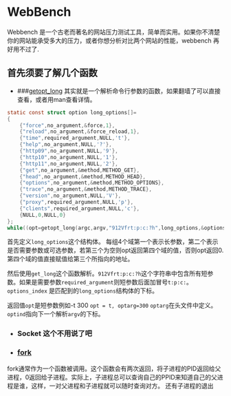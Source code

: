 # WebBench
Webbench 是一个古老而著名的网站压力测试工具，简单而实用。如果你不清楚你的网站能承受多大的压力，或者你想分析对比两个网站的性能，webbench 再好用不过了.

## 首先须要了解几个函数
- ###[getopt_long](http://man7.org/linux/man-pages/man3/getopt.3.html)   其实就是一个解析命令行参数的函数，如果翻墙了可以直接查看，或者用man查看详情。
```c
static const struct option long_options[]=
{
    {"force",no_argument,&force,1},
    {"reload",no_argument,&force_reload,1},
    {"time",required_argument,NULL,'t'},
    {"help",no_argument,NULL,'?'},
    {"http09",no_argument,NULL,'9'},
    {"http10",no_argument,NULL,'1'},
    {"http11",no_argument,NULL,'2'},
    {"get",no_argument,&method,METHOD_GET},
    {"head",no_argument,&method,METHOD_HEAD},
    {"options",no_argument,&method,METHOD_OPTIONS},
    {"trace",no_argument,&method,METHOD_TRACE},
    {"version",no_argument,NULL,'V'},
    {"proxy",required_argument,NULL,'p'},
    {"clients",required_argument,NULL,'c'},
    {NULL,0,NULL,0}
};
while((opt=getopt_long(argc,argv,"912Vfrt:p:c:?h",long_options,&options_index))!=EOF )
```
首先定义`long_options`这个结构体。 每组4个域第一个表示长参数，第二个表示是否需要参数或可选参数，若第三个为空则opt返回第四个域的值，否则opt返回0. 第四个域的值直接赋值给第三个所指向的地址。

然后使用`get_long`这个函数解析。`912Vfrt:p:c:?h`这个字符串中包含所有短参数。如果是需要参数`required_argument`则短参数后面加冒号`t:p:c:`。`options_index` 是匹配到的`long_options`结构体的下标。  

返回值`opt`是短参数例如-t 300 `opt = t, optarg=300` `optarg`在头文件中定义。`optind`指向下一个解析`argv`的下标。

- ### Socket 这个不用说了吧

- ### [fork](http://man7.org/linux/man-pages/man2/fork.2.html)    
fork通常作为一个函数被调用。这个函数会有两次返回，将子进程的PID返回给父进程，0返回给子进程。实际上，子进程总可以查询自己的PPID来知道自己的父进程是谁，这样，一对父进程和子进程就可以随时查询对方。
还有子进程的退出
